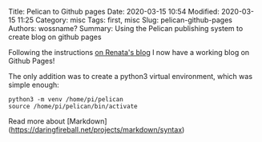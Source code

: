 Title: Pelican to Github pages
Date: 2020-03-15 10:54
Modified: 2020-03-15 11:25
Category: misc
Tags: first, misc
Slug: pelican-github-pages
Authors: wossname?
Summary: Using the Pelican publishing system to create blog on github pages

Following the instructions [on Renata's blog](https://rsip22.github.io/blog/create-a-blog-with-pelican-and-github-pages.html "Renata's blog") I now have a working blog on Github Pages!


The only addition was to create a python3 virtual environment, which was simple enough:

	python3 -m venv /home/pi/pelican
	source /home/pi/pelican/bin/activate


Read more about [Markdown] (https://daringfireball.net/projects/markdown/syntax)


